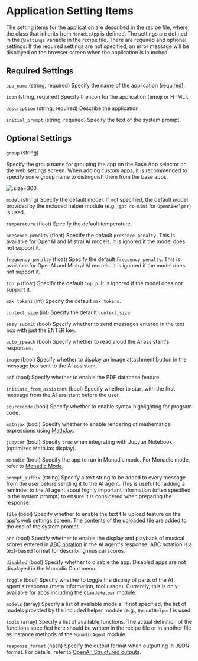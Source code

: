 # Application Setting Items

The setting items for the application are described in the recipe file, where the class that inherits from `MonadicApp` is defined. The settings are defined in the `@settings` variable in the recipe file. There are required and optional settings. If the required settings are not specified, an error message will be displayed on the browser screen when the application is launched.

## Required Settings

`app_name` (string, required)
Specify the name of the application (required).

`icon` (string, required)
Specify the icon for the application (emoji or HTML).

`description` (string, required)
Describe the application.

`initial_prompt` (string, required)
Specify the text of the system prompt.

## Optional Settings

`group` (string)

Specify the group name for grouping the app on the Base App selector on the web settings screen. When adding custom apps, it is recommended to specify some group name to distinguish them from the base apps.

![](/assets/images/groups.png ':size=300')

`model` (string)
Specify the default model. If not specified, the default model provided by the included helper module (e.g., `gpt-4o-mini` for `OpenAIHelper`) is used.

`temperature` (float)
Specify the default temperature.

`presence_penalty` (float)
Specify the default `presence_penalty`. This is available for OpenAI and Mistral AI models. It is ignored if the model does not support it.

`frequency_penalty` (float)
Specify the default `frequency_penalty`. This is available for OpenAI and Mistral AI models. It is ignored if the model does not support it.

`top_p` (float)
Specify the default `top_p`. It is ignored if the model does not support it.

`max_tokens` (int)
Specify the default `max_tokens`.

`context_size` (int)
Specify the default `context_size`.

`easy_submit` (bool)
Specify whether to send messages entered in the text box with just the ENTER key.

`auto_speech` (bool)
Specify whether to read aloud the AI assistant's responses.

`image` (bool)
Specify whether to display an image attachment button in the message box sent to the AI assistant.

`pdf` (bool)
Specify whether to enable the PDF database feature.

`initiate_from_assistant` (bool)
Specify whether to start with the first message from the AI assistant before the user.

`sourcecode` (bool)
Specify whether to enable syntax highlighting for program code.

`mathjax` (bool)
Specify whether to enable rendering of mathematical expressions using [MathJax](https://www.mathjax.org/).

`jupyter` (bool)
Specify `true` when integrating with Jupyter Notebook (optimizes MathJax display).

`monadic` (bool)
Specify the app to run in Monadic mode. For Monadic mode, refer to [Monadic Mode](/monadic-mode.md).

`prompt_suffix` (string)
Specify a text string to be added to every message from the user before sending it to the AI agent. This is useful for adding a reminder to the AI agent about highly important information (often specified in the system prompt) to ensure it is considered when preparing the response.

`file` (bool)
Specify whether to enable the text file upload feature on the app's web settings screen. The contents of the uploaded file are added to the end of the system prompt.

`abc` (bool)
Specify whether to enable the display and playback of musical scores entered in [ABC notation](https://abcnotation.com/) in the AI agent's response. ABC notation is a text-based format for describing musical scores.

`disabled` (bool)
Specify whether to disable the app. Disabled apps are not displayed in the Monadic Chat menu.

`toggle` (bool)
Specify whether to toggle the display of parts of the AI agent's response (meta information, tool usage). Currently, this is only available for apps including the `ClaudeHelper` module.

`models` (array)
Specify a list of available models. If not specified, the list of models provided by the included helper module (e.g., `OpenAIHelper`) is used.

`tools` (array)
Specify a list of available functions. The actual definition of the functions specified here should be written in the recipe file or in another file as instance methods of the `MonadicAgent` module.

`response_format` (hash)
Specify the output format when outputting in JSON format. For details, refer to [OpenAI: Structured outputs](https://platform.openai.com/docs/guides/structured-outputs).

